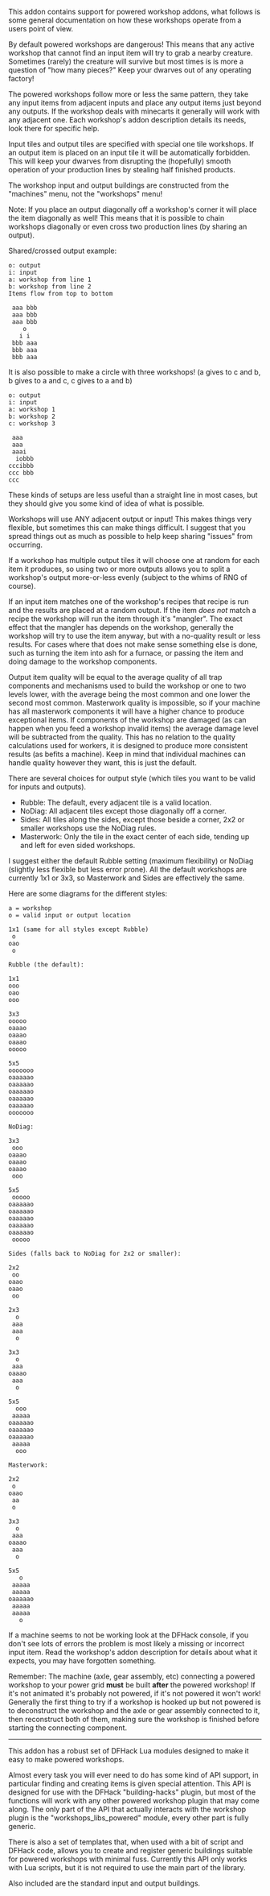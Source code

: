 
This addon contains support for powered workshop addons, what follows is some general documentation
on how these workshops operate from a users point of view.

By default powered workshops are dangerous! This means that any active workshop that cannot
find an input item will try to grab a nearby creature. Sometimes (rarely) the creature will
survive but most times is is more a question of "how many pieces?" Keep your dwarves out
of any operating factory!

The powered workshops follow more or less the same pattern, they take any input items
from adjacent inputs and place any output items just beyond any outputs. If the workshop
deals with minecarts it generally will work with any adjacent one. Each workshop's addon
description details its needs, look there for specific help.

Input tiles and output tiles are specified with special one tile workshops. If an output
item is placed on an input tile it will be automatically forbidden. This will keep your
dwarves from disrupting the (hopefully) smooth operation of your production lines by
stealing half finished products.

The workshop input and output buildings are constructed from the "machines" menu, not the
"workshops" menu!

Note: If you place an output diagonally off a workshop's corner it will place the item
diagonally as well! This means that it is possible to chain workshops diagonally or even
cross two production lines (by sharing an output).

Shared/crossed output example:

	o: output
	i: input
	a: workshop from line 1
	b: workshop from line 2
	Items flow from top to bottom
	
	 aaa bbb
	 aaa bbb
	 aaa bbb
	    o
	   i i
	 bbb aaa
	 bbb aaa
	 bbb aaa

It is also possible to make a circle with three workshops!
(a gives to c and b, b gives to a and c, c gives to a and b)

	o: output
	i: input
	a: workshop 1
	b: workshop 2
	c: workshop 3
	
	 aaa
	 aaa
	 aaai
	  iobbb
	cccibbb
	ccc bbb
	ccc

These kinds of setups are less useful than a straight line in most cases, but they should
give you some kind of idea of what is possible.

Workshops will use ANY adjacent output or input! This makes things very flexible, but
sometimes this can make things difficult. I suggest that you spread things out as much
as possible to help keep sharing "issues" from occurring.

If a workshop has multiple output tiles it will choose one at random for each item it
produces, so using two or more outputs allows you to split a workshop's output more-or-less
evenly (subject to the whims of RNG of course).

If an input item matches one of the workshop's recipes that recipe is run and the results
are placed at a random output. If the item *does not* match a recipe the workshop will run
the item through it's "mangler". The exact effect that the mangler has depends on the workshop,
generally the workshop will try to use the item anyway, but with a no-quality result or less
results. For cases where that does not make sense something else is done, such as turning the
item into ash for a furnace, or passing the item and doing damage to the workshop components.

Output item quality will be equal to the average quality of all trap components and mechanisms
used to build the workshop or one to two levels lower, with the average being the most common
and one lower the second most common. Masterwork quality is impossible, so if your machine
has all masterwork components it will have a higher chance to produce exceptional items. If
components of the workshop are damaged (as can happen when you feed a workshop invalid items)
the average damage level will be subtracted from the quality. This has no relation to the
quality calculations used for workers, it is designed to produce more consistent results
(as befits a machine). Keep in mind that individual machines can handle quality however they
want, this is just the default.

There are several choices for output style (which tiles you want to be valid for inputs and outputs).

* Rubble: The default, every adjacent tile is a valid location.
* NoDiag: All adjacent tiles except those diagonally off a corner.
* Sides: All tiles along the sides, except those beside a corner, 2x2 or smaller workshops use the
  NoDiag rules.
* Masterwork: Only the tile in the exact center of each side, tending up and left for even sided workshops.

I suggest either the default Rubble setting (maximum flexibility) or NoDiag (slightly less flexible
but less error prone). All the default workshops are currently 1x1 or 3x3, so Masterwork and Sides
are effectively the same.

Here are some diagrams for the different styles:

	a = workshop
	o = valid input or output location
	
	1x1 (same for all styles except Rubble)
	 o
	oao
	 o
	
	Rubble (the default):
	
	1x1
	ooo
	oao
	ooo
	
	3x3
	ooooo
	oaaao
	oaaao
	oaaao
	ooooo
	
	5x5
	ooooooo
	oaaaaao
	oaaaaao
	oaaaaao
	oaaaaao
	oaaaaao
	ooooooo
	
	NoDiag:
	
	3x3
	 ooo
	oaaao
	oaaao
	oaaao
	 ooo
	
	5x5
	 ooooo
	oaaaaao
	oaaaaao
	oaaaaao
	oaaaaao
	oaaaaao
	 ooooo
	
	Sides (falls back to NoDiag for 2x2 or smaller):
	
	2x2
	 oo
	oaao
	oaao
	 oo
	
	2x3
	  o
	 aaa
	 aaa
	  o
	
	3x3
	  o
	 aaa
	oaaao
	 aaa
	  o
	
	5x5
	  ooo
	 aaaaa
	oaaaaao
	oaaaaao
	oaaaaao
	 aaaaa
	  ooo
	
	Masterwork:
	
	2x2
	 o
	oaao
	 aa
	 o
	
	3x3
	  o
	 aaa
	oaaao
	 aaa
	  o
	
	5x5
	   o
	 aaaaa
	 aaaaa
	oaaaaao
	 aaaaa
	 aaaaa
	   o

If a machine seems to not be working look at the DFHack console, if you don't see lots of errors
the problem is most likely a missing or incorrect input item. Read the workshop's addon description
for details about what it expects, you may have forgotten something.

Remember: The machine (axle, gear assembly, etc) connecting a powered workshop to your power grid
**must** be built **after** the powered workshop! If it's not animated it's probably not powered,
if it's not powered it won't work! Generally the first thing to try if a workshop is hooked up but
not powered is to deconstruct the workshop and the axle or gear assembly connected to it, then
reconstruct both of them, making sure the workshop is finished before starting the connecting
component.

* * *

This addon has a robust set of DFHack Lua modules designed to make it easy to make powered workshops.

Almost every task you will ever need to do has some kind of API support, in particular finding and
creating items is given special attention. This API is designed for use with the DFHack
"building-hacks" plugin, but most of the functions will work with any other powered workshop plugin
that may come along. The only part of the API that actually interacts with the workshop plugin is
the "workshops_libs_powered" module, every other part is fully generic.

There is also a set of templates that, when used with a bit of script and DFHack code, allows you to
create and register generic buildings suitable for powered workshops with minimal fuss. Currently
this API only works with Lua scripts, but it is not required to use the main part of the library.

Also included are the standard input and output buildings.
